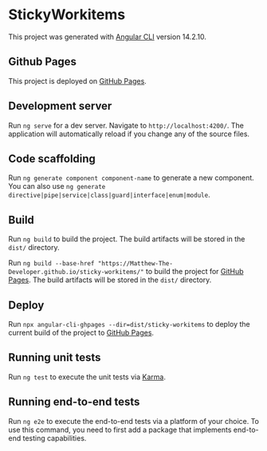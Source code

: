 # StickyWorkitems

This project was generated with [Angular CLI](https://github.com/angular/angular-cli) version 14.2.10.

## Github Pages

This project is deployed on [GitHub Pages](https://matthew-the-developer.github.io/sticky-workitems/).

## Development server

Run `ng serve` for a dev server. Navigate to `http://localhost:4200/`. The application will automatically reload if you change any of the source files.

## Code scaffolding

Run `ng generate component component-name` to generate a new component. You can also use `ng generate directive|pipe|service|class|guard|interface|enum|module`.

## Build

Run `ng build` to build the project. The build artifacts will be stored in the `dist/` directory.

Run `ng build --base-href "https://Matthew-The-Developer.github.io/sticky-workitems/"` to build the project for [GitHub Pages](https://matthew-the-developer.github.io/sticky-workitems/). The build artifacts will be stored in the `dist/` directory.

## Deploy

Run `npx angular-cli-ghpages --dir=dist/sticky-workitems` to deploy the current build of the project to [GitHub Pages](https://matthew-the-developer.github.io/sticky-workitems/).

## Running unit tests

Run `ng test` to execute the unit tests via [Karma](https://karma-runner.github.io).

## Running end-to-end tests

Run `ng e2e` to execute the end-to-end tests via a platform of your choice. To use this command, you need to first add a package that implements end-to-end testing capabilities.
